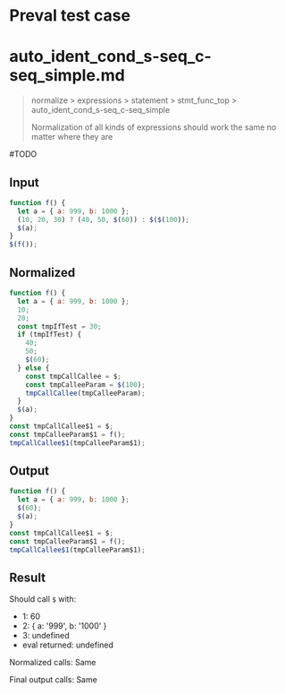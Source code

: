 # Preval test case

# auto_ident_cond_s-seq_c-seq_simple.md

> normalize > expressions > statement > stmt_func_top > auto_ident_cond_s-seq_c-seq_simple
>
> Normalization of all kinds of expressions should work the same no matter where they are

#TODO

## Input

`````js filename=intro
function f() {
  let a = { a: 999, b: 1000 };
  (10, 20, 30) ? (40, 50, $(60)) : $($(100));
  $(a);
}
$(f());
`````

## Normalized

`````js filename=intro
function f() {
  let a = { a: 999, b: 1000 };
  10;
  20;
  const tmpIfTest = 30;
  if (tmpIfTest) {
    40;
    50;
    $(60);
  } else {
    const tmpCallCallee = $;
    const tmpCalleeParam = $(100);
    tmpCallCallee(tmpCalleeParam);
  }
  $(a);
}
const tmpCallCallee$1 = $;
const tmpCalleeParam$1 = f();
tmpCallCallee$1(tmpCalleeParam$1);
`````

## Output

`````js filename=intro
function f() {
  let a = { a: 999, b: 1000 };
  $(60);
  $(a);
}
const tmpCallCallee$1 = $;
const tmpCalleeParam$1 = f();
tmpCallCallee$1(tmpCalleeParam$1);
`````

## Result

Should call `$` with:
 - 1: 60
 - 2: { a: '999', b: '1000' }
 - 3: undefined
 - eval returned: undefined

Normalized calls: Same

Final output calls: Same
